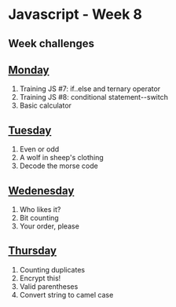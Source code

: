 # Javascript - Week 8

## Week challenges 

## [Monday](https://github.com/gabrielafh9/core-code-from-scratch-readme/blob/main/Week%208/Monday.md)

1. Training JS #7: if..else and ternary operator
2. Training JS #8: conditional statement--switch
3. Basic calculator

## [Tuesday](https://github.com/gabrielafh9/core-code-from-scratch-readme/blob/main/Week%208/Tuesday.md)

1. Even or odd
2. A wolf in sheep's clothing
3. Decode the morse code

## [Wedenesday](https://github.com/gabrielafh9/core-code-from-scratch-readme/blob/main/Week%208/Wednesday.md)

1. Who likes it?
2. Bit counting
3. Your order, please

## [Thursday](https://github.com/gabrielafh9/core-code-from-scratch-readme/blob/main/Week%208/Thursday.md)

1. Counting duplicates
2. Encrypt this!
3. Valid parentheses
4. Convert string to camel case
